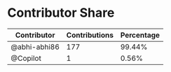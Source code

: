 # Contributor Share

| Contributor  | Contributions | Percentage |
|--------------|---------------|------------|
| @abhi-abhi86 | 177           | 99.44%     |
| @Copilot     | 1             | 0.56%      |